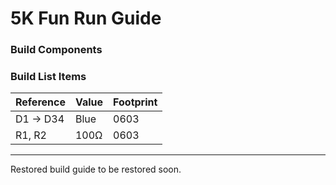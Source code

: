 # 5K Fun Run Guide

### Build Components
### Build List Items
| Reference | Value | Footprint |
| --- | --- | --- |
| D1 -> D34 | Blue | 0603 |
| R1, R2 | 100Ω | 0603 |

-----

Restored build guide to be restored soon.
